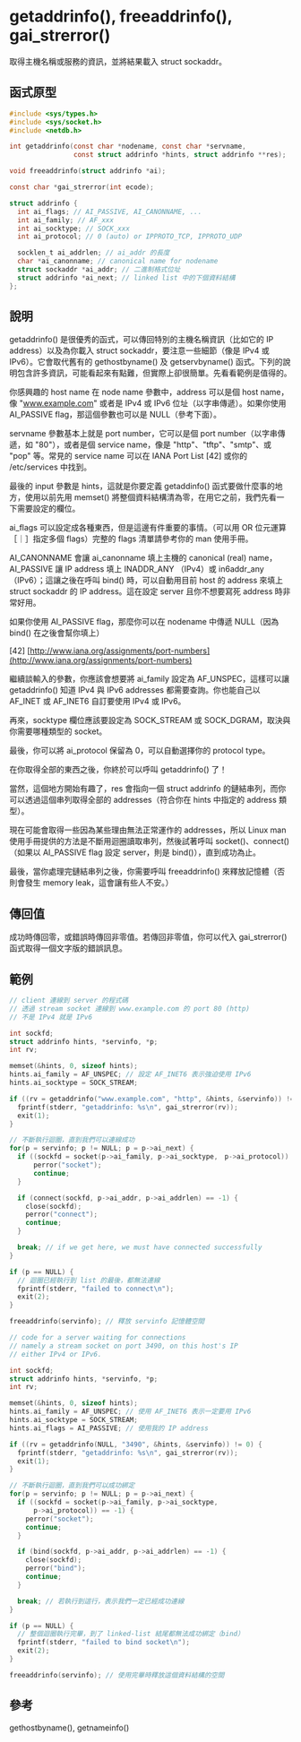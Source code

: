 # getaddrinfo(), freeaddrinfo(), gai\_strerror()

取得主機名稱或服務的資訊，並將結果載入 struct sockaddr。

## 函式原型

```c
#include <sys/types.h>
#include <sys/socket.h>
#include <netdb.h>

int getaddrinfo(const char *nodename, const char *servname,
                const struct addrinfo *hints, struct addrinfo **res);

void freeaddrinfo(struct addrinfo *ai);

const char *gai_strerror(int ecode);

struct addrinfo {
  int ai_flags; // AI_PASSIVE, AI_CANONNAME, ...
  int ai_family; // AF_xxx
  int ai_socktype; // SOCK_xxx
  int ai_protocol; // 0 (auto) or IPPROTO_TCP, IPPROTO_UDP

  socklen_t ai_addrlen; // ai_addr 的長度
  char *ai_canonname; // canonical name for nodename
  struct sockaddr *ai_addr; // 二進制格式位址
  struct addrinfo *ai_next; // linked list 中的下個資料結構
};
```

## 說明

getaddrinfo() 是很優秀的函式，可以傳回特別的主機名稱資訊（比如它的 IP address）以及為你載入 struct sockaddr，要注意一些細節（像是 IPv4 或 IPv6）。它會取代舊有的 gethostbyname() 及 getservbyname() 函式。下列的說明包含許多資訊，可能看起來有點難，但實際上卻很簡單。先看看範例是值得的。

你感興趣的 host name 在 node name 參數中，address 可以是個 host name，像 "www.example.com" 或者是 IPv4 或 IPv6 位址（以字串傳遞）。如果你使用 AI\_PASSIVE flag，那這個參數也可以是 NULL（參考下面）。

servname 參數基本上就是 port number，它可以是個 port number（以字串傳遞，如 "80"），或者是個 service name，像是 "http"、"tftp"、"smtp"、或 "pop" 等。常見的 service name 可以在 IANA Port List \[42] 或你的 /etc/services 中找到。

最後的 input 參數是 hints，這就是你要定義 getaddinfo() 函式要做什麼事的地方，使用以前先用 memset() 將整個資料結構清為零，在用它之前，我們先看一下需要設定的欄位。

ai\_flags 可以設定成各種東西，但是這邊有件重要的事情。（可以用 OR 位元運算［｜］指定多個 flags）完整的 flags 清單請參考你的 man 使用手冊。

AI\_CANONNAME 會讓 ai\_canonname 填上主機的 canonical (real) name，AI\_PASSIVE 讓 IP address 填上 INADDR\_ANY （IPv4）或 in6addr\_any（IPv6）；這讓之後在呼叫 bind() 時，可以自動用目前 host 的 address 來填上 struct sockaddr 的 IP address。這在設定 server 且你不想要寫死 address 時非常好用。

如果你使用 AI\_PASSIVE flag，那麼你可以在 nodename 中傳遞 NULL（因為 bind() 在之後會幫你填上）

\[42] [http://www.iana.org/assignments/port-numbers](http://www.iana.org/assignments/port-numbers)

繼續談輸入的參數，你應該會想要將 ai\_family 設定為 AF\_UNSPEC，這樣可以讓 getaddrinfo() 知道 IPv4 與 IPv6 addresses 都需要查詢。你也能自己以 AF\_INET 或 AF\_INET6 自訂要使用 IPv4 或 IPv6。

再來，socktype 欄位應該要設定為 SOCK\_STREAM 或 SOCK\_DGRAM，取決與你需要哪種類型的 socket。

最後，你可以將 ai\_protocol 保留為 0，可以自動選擇你的 protocol type。

在你取得全部的東西之後，你終於可以呼叫 getaddrinfo() 了！

當然，這個地方開始有趣了，res 會指向一個 struct addrinfo 的鏈結串列，而你可以透過這個串列取得全部的 addresses（符合你在 hints 中指定的 address 類型）。

現在可能會取得一些因為某些理由無法正常運作的 addresses，所以 Linux man 使用手冊提供的方法是不斷用迴圈讀取串列，然後試著呼叫 socket()、connect()（如果以 AI\_PASSIVE flag 設定 server，則是 bind()），直到成功為止。

最後，當你處理完鏈結串列之後，你需要呼叫 freeaddrinfo() 來釋放記憶體（否則會發生 memory leak，這會讓有些人不安。）

## 傳回值

成功時傳回零，或錯誤時傳回非零值。若傳回非零值，你可以代入 gai\_strerror() 函式取得一個文字版的錯誤訊息。

## 範例

```c
// client 連線到 server 的程式碼
// 透過 stream socket 連線到 www.example.com 的 port 80 (http)
// 不是 IPv4 就是 IPv6

int sockfd;
struct addrinfo hints, *servinfo, *p;
int rv;

memset(&hints, 0, sizeof hints);
hints.ai_family = AF_UNSPEC; // 設定 AF_INET6 表示強迫使用 IPv6
hints.ai_socktype = SOCK_STREAM;

if ((rv = getaddrinfo("www.example.com", "http", &hints, &servinfo)) != 0) {
  fprintf(stderr, "getaddrinfo: %s\n", gai_strerror(rv));
  exit(1);
}

// 不斷執行迴圈，直到我們可以連線成功
for(p = servinfo; p != NULL; p = p->ai_next) {
  if ((sockfd = socket(p->ai_family, p->ai_socktype,　p->ai_protocol)) == -1) {
      perror("socket");
      continue;
  }

  if (connect(sockfd, p->ai_addr, p->ai_addrlen) == -1) {
    close(sockfd);
    perror("connect");
    continue; 
  }

  break; // if we get here, we must have connected successfully
}

if (p == NULL) {
  // 迴圈已經執行到 list 的最後，都無法連線
  fprintf(stderr, "failed to connect\n");
  exit(2);
}

freeaddrinfo(servinfo); // 釋放 servinfo 記憶體空間

// code for a server waiting for connections
// namely a stream socket on port 3490, on this host's IP
// either IPv4 or IPv6.

int sockfd;
struct addrinfo hints, *servinfo, *p;
int rv;

memset(&hints, 0, sizeof hints);
hints.ai_family = AF_UNSPEC; // 使用 AF_INET6 表示一定要用 IPv6
hints.ai_socktype = SOCK_STREAM;
hints.ai_flags = AI_PASSIVE; // 使用我的 IP address

if ((rv = getaddrinfo(NULL, "3490", &hints, &servinfo)) != 0) {
  fprintf(stderr, "getaddrinfo: %s\n", gai_strerror(rv));
  exit(1);
}

// 不斷執行迴圈，直到我們可以成功綁定
for(p = servinfo; p != NULL; p = p->ai_next) {
  if ((sockfd = socket(p->ai_family, p->ai_socktype,
      p->ai_protocol)) == -1) {
    perror("socket");
    continue;
  }

  if (bind(sockfd, p->ai_addr, p->ai_addrlen) == -1) {
    close(sockfd);
    perror("bind");
    continue;
  }

  break; // 若執行到這行，表示我們一定已經成功連線
}

if (p == NULL) {
  // 整個迴圈執行完畢，到了 linked-list 結尾都無法成功綁定（bind）
  fprintf(stderr, "failed to bind socket\n");
  exit(2);
}

freeaddrinfo(servinfo); // 使用完畢時釋放這個資料結構的空間
```

## 參考

gethostbyname(), getnameinfo()
